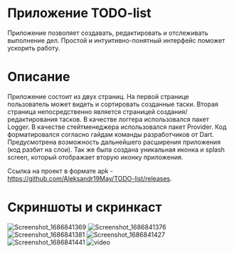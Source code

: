 # Приложение TODO-list

Приложение позволяет создавать, редактировать и отслеживать выполнение дел. 
Простой и интуитивно-понятный интерфейс поможет ускорить работу.


# Описание

Приложение состоит из двух страниц. На первой странице пользователь может видеть и сортировать созданные таски. 
Вторая страница непосредственно является страницей создания/редактирования тасков. 
В качестве логгера использовался пакет Logger. В качестве стейтменеджера использовался пакет Provider. Код форматировался согласно гайдам команды разработчиков от Dart. Предусмотрена возможность дальнейшего расширения приложения (код разбит на слои). Так же была создана уникальная иконка и splash screen, который отображает вторую иконку приложения. 


Ссылка на проект в формате apk - https://github.com/Aleksandr19May/TODO-list/releases.

# Скриншоты и скринкаст
![Screenshot_1686841369](https://github.com/Aleksandr19May/TODO-list/assets/116716020/23ab371f-fd33-4222-8241-d4aba2858961)
![Screenshot_1686841376](https://github.com/Aleksandr19May/TODO-list/assets/116716020/6f078c6b-ac51-4011-b696-17740fa6321e)
![Screenshot_1686841381](https://github.com/Aleksandr19May/TODO-list/assets/116716020/b5b15b0f-765f-406e-bd87-045b6583337e)
![Screenshot_1686841427](https://github.com/Aleksandr19May/TODO-list/assets/116716020/63732b4f-0a74-428b-9cf3-7ba06e879364)
![Screenshot_1686841441](https://github.com/Aleksandr19May/TODO-list/assets/116716020/02ce5b4a-7c8c-4d72-9465-78742b7da92e)
![video](https://github.com/Aleksandr19May/TODO-list/assets/116716020/8ea9e52d-f242-4563-9dd4-d6809484a2ea)
